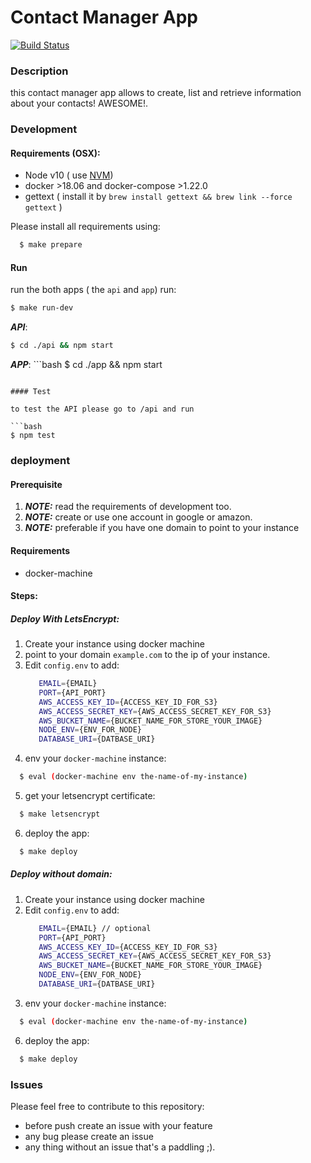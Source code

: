 # Contact Manager App 
[![Build Status](https://travis-ci.com/S0c5/contact-manager-app.svg?branch=develop)](https://travis-ci.com/S0c5/contact-manager-app)

### Description
  
this contact manager app allows to create, list and retrieve information about your contacts! AWESOME!.


### Development

#### Requirements (OSX): 

- Node v10 ( use [NVM](https://github.com/creationix/nvm))
- docker >18.06 and docker-compose >1.22.0
- gettext ( install it by `brew install gettext && brew link --force gettext` )

Please install all requirements using: 

```bash
  $ make prepare
```

#### Run 

run the both apps ( the `api` and `app`) run: 

```bash
$ make run-dev
```

***API***:
```bash 
$ cd ./api && npm start
```

***APP***: ```bash 
$ cd ./app && npm start
```

#### Test

to test the API please go to /api and run 

```bash
$ npm test
```

### deployment


#### Prerequisite

1. ***NOTE:*** read the requirements of development too.
2. ***NOTE:*** create or use one account in google or amazon.
3. ***NOTE:*** preferable if you have one domain to point to your instance


#### Requirements

  - docker-machine
  
#### Steps: 

##### Deploy With LetsEncrypt:

1. Create your instance using docker machine 
2. point to your domain `example.com` to the ip of your instance.
3. Edit `config.env` to add: 
   ```bash
      EMAIL={EMAIL}
      PORT={API_PORT}
      AWS_ACCESS_KEY_ID={ACCESS_KEY_ID_FOR_S3}
      AWS_ACCESS_SECRET_KEY={AWS_ACCESS_SECRET_KEY_FOR_S3}
      AWS_BUCKET_NAME={BUCKET_NAME_FOR_STORE_YOUR_IMAGE}
      NODE_ENV={ENV_FOR_NODE}
      DATABASE_URI={DATBASE_URI}
   ```
4. env your `docker-machine` instance:

```bash
  $ eval (docker-machine env the-name-of-my-instance)
```

5. get your letsencrypt certificate:

```bash
  $ make letsencrypt
```

6. deploy the app: 

```bash
  $ make deploy
```

##### Deploy without domain:

1. Create your instance using docker machine 
3. Edit `config.env` to add: 
   ```bash
      EMAIL={EMAIL} // optional
      PORT={API_PORT}
      AWS_ACCESS_KEY_ID={ACCESS_KEY_ID_FOR_S3}
      AWS_ACCESS_SECRET_KEY={AWS_ACCESS_SECRET_KEY_FOR_S3}
      AWS_BUCKET_NAME={BUCKET_NAME_FOR_STORE_YOUR_IMAGE}
      NODE_ENV={ENV_FOR_NODE}
      DATABASE_URI={DATBASE_URI}
   ```
4. env your `docker-machine` instance:

```bash
  $ eval (docker-machine env the-name-of-my-instance)
```

6. deploy the app: 

```bash
  $ make deploy
```


### Issues

Please feel free to contribute to this repository:

* before push create an issue with your feature
* any bug please create an issue
* any thing without an issue that's a paddling ;).









